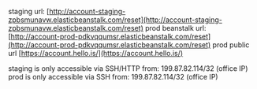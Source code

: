 

staging url: [http://account-staging-zpbsmunavw.elasticbeanstalk.com/reset](http://account-staging-zpbsmunavw.elasticbeanstalk.com/reset)
prod beanstalk url: [http://account-prod-pdkvqqumsr.elasticbeanstalk.com/reset](http://account-prod-pdkvqqumsr.elasticbeanstalk.com/reset)
prod public url [https://account.hello.is/](https://account.hello.is/)


staging is only accessible via SSH/HTTP from: 199.87.82.114/32 (office IP)
prod is only accessible via SSH from: 199.87.82.114/32 (office IP)
